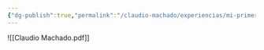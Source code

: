 ```yaml
---
{"dg-publish":true,"permalink":"/claudio-machado/experiencias/mi-primer-precursorado-auxiliar/","tags":["precursor"]}
---
```


![[Claudio Machado.pdf]]